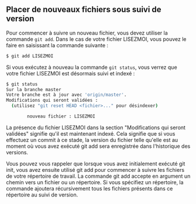 ## Placer de nouveaux fichiers sous suivi de version

Pour commencer à suivre un nouveau fichier, vous devez utiliser la commande ```git add```. Dans le cas de votre fichier LISEZMOI, vous pouvez le faire en saisissant la commande suivante :

```bash
$ git add LISEZMOI
```

Si vous exécutez à nouveau la commande ```git status```, vous verrez que votre fichier LISEZMOI est désormais suivi et indexé :

```bash
$ git status
Sur la branche master
Votre branche est à jour avec 'origin/master'.
Modifications qui seront validées :
  (utilisez "git reset HEAD <fichier>..." pour désindexer)

        nouveau fichier : LISEZMOI
```

La présence du fichier LISEZMOI dans la section "Modifications qui seront validées" signifie qu'il est maintenant indexé. Cela signifie que si vous effectuez un commit à ce stade, la version du fichier telle qu'elle est au moment où vous avez exécuté git add sera enregistrée dans l'historique des versions.

Vous pouvez vous rappeler que lorsque vous avez initialement exécuté git init, vous avez ensuite utilisé git add pour commencer à suivre les fichiers de votre répertoire de travail. La commande git add accepte en argument un chemin vers un fichier ou un répertoire. Si vous spécifiez un répertoire, la commande ajoutera récursivement tous les fichiers présents dans ce répertoire au suivi de version.